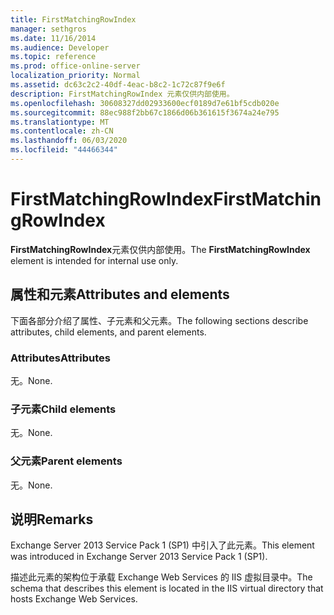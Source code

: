 ```yaml
---
title: FirstMatchingRowIndex
manager: sethgros
ms.date: 11/16/2014
ms.audience: Developer
ms.topic: reference
ms.prod: office-online-server
localization_priority: Normal
ms.assetid: dc63c2c2-40df-4eac-b8c2-1c72c87f9e6f
description: FirstMatchingRowIndex 元素仅供内部使用。
ms.openlocfilehash: 30608327dd02933600ecf0189d7e61bf5cdb020e
ms.sourcegitcommit: 88ec988f2bb67c1866d06b361615f3674a24e795
ms.translationtype: MT
ms.contentlocale: zh-CN
ms.lasthandoff: 06/03/2020
ms.locfileid: "44466344"
---
```

# <a name="firstmatchingrowindex"></a><span data-ttu-id="cfd5e-103">FirstMatchingRowIndex</span><span class="sxs-lookup"><span data-stu-id="cfd5e-103">FirstMatchingRowIndex</span></span>

<span data-ttu-id="cfd5e-104">**FirstMatchingRowIndex**元素仅供内部使用。</span><span class="sxs-lookup"><span data-stu-id="cfd5e-104">The **FirstMatchingRowIndex** element is intended for internal use only.</span></span> 

## <a name="attributes-and-elements"></a><span data-ttu-id="cfd5e-105">属性和元素</span><span class="sxs-lookup"><span data-stu-id="cfd5e-105">Attributes and elements</span></span>

<span data-ttu-id="cfd5e-106">下面各部分介绍了属性、子元素和父元素。</span><span class="sxs-lookup"><span data-stu-id="cfd5e-106">The following sections describe attributes, child elements, and parent elements.</span></span>
  
### <a name="attributes"></a><span data-ttu-id="cfd5e-107">Attributes</span><span class="sxs-lookup"><span data-stu-id="cfd5e-107">Attributes</span></span>

<span data-ttu-id="cfd5e-108">无。</span><span class="sxs-lookup"><span data-stu-id="cfd5e-108">None.</span></span>
  
### <a name="child-elements"></a><span data-ttu-id="cfd5e-109">子元素</span><span class="sxs-lookup"><span data-stu-id="cfd5e-109">Child elements</span></span>

<span data-ttu-id="cfd5e-110">无。</span><span class="sxs-lookup"><span data-stu-id="cfd5e-110">None.</span></span>
  
### <a name="parent-elements"></a><span data-ttu-id="cfd5e-111">父元素</span><span class="sxs-lookup"><span data-stu-id="cfd5e-111">Parent elements</span></span>

<span data-ttu-id="cfd5e-112">无。</span><span class="sxs-lookup"><span data-stu-id="cfd5e-112">None.</span></span>
  
## <a name="remarks"></a><span data-ttu-id="cfd5e-113">说明</span><span class="sxs-lookup"><span data-stu-id="cfd5e-113">Remarks</span></span>

<span data-ttu-id="cfd5e-114">Exchange Server 2013 Service Pack 1 (SP1) 中引入了此元素。</span><span class="sxs-lookup"><span data-stu-id="cfd5e-114">This element was introduced in Exchange Server 2013 Service Pack 1 (SP1).</span></span>
  
<span data-ttu-id="cfd5e-115">描述此元素的架构位于承载 Exchange Web Services 的 IIS 虚拟目录中。</span><span class="sxs-lookup"><span data-stu-id="cfd5e-115">The schema that describes this element is located in the IIS virtual directory that hosts Exchange Web Services.</span></span>
  

